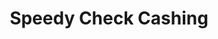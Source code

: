 ---
title: Speedy Check Cashing
slug: speedy-check-cashing
updated-on: '2024-05-30T13:44:31.749Z'
created-on: '2024-05-30T13:41:46.671Z'
published-on: '2024-05-30T13:54:32.469Z'
f_city-state-2:
- cms/city/hollywood-ca.md
- cms/city/langhorne-pa.md
- cms/city/santa-barbara-ca.md
- cms/city/sun-valley-ca.md
- cms/city/pinellas-park-fl.md
f_locations:
- cms/payday-loan/speedy-check-cashing-26807.md
- cms/payday-loan/speedy-check-cashing-26808.md
- cms/payday-loan/speedy-check-cashing-26809.md
- cms/payday-loan/speedy-check-cashing-26810.md
- cms/payday-loan/speedy-check-cashing-26811.md
- cms/payday-loan/speedy-check-cashing-26812.md
- cms/payday-loan/speedy-check-cashing-26813.md
f_states:
- cms/state/california.md
- cms/state/pennsylvania.md
- cms/state/florida.md
layout: '[company].html'
tags: company
---